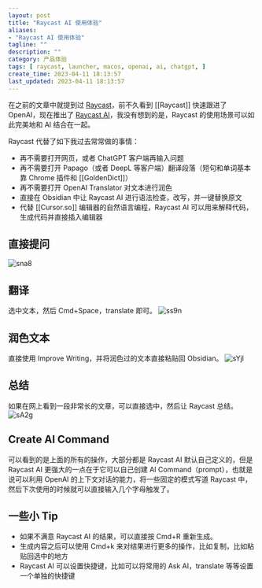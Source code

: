 ```yaml
---
layout: post
title: "Raycast AI 使用体验"
aliases:
- "Raycast AI 使用体验"
tagline: ""
description: ""
category: 产品体验
tags: [ raycast, launcher, macos, openai, ai, chatgpt, ]
create_time: 2023-04-11 18:13:57
last_updated: 2023-04-11 18:13:57
---
```


在之前的文章中就提到过 [Raycast](/post/2022/03/raycast-usage.html)，前不久看到 [[Raycast]] 快速跟进了 OpenAI，现在推出了 [Raycast AI](https://www.raycast.com/ai)，我没有想到的是，Raycast 的使用场景可以如此完美地和 AI 结合在一起。

Raycast 代替了如下我过去常常做的事情：

- 再不需要打开网页，或者 ChatGPT 客户端再输入问题
- 再不需要打开 Papago（或者 DeepL 等客户端）翻译段落（短句和单词基本靠 Chrome 插件和 [[GoldenDict]]）
- 再不需要打开 OpenAI Translator 对文本进行润色
- 直接在 Obsidian 中让 Raycast AI 进行语法检查，改写，并一键替换原文
- 代替 [[Cursor.so]] 编辑器的自然语言编程，Raycast AI 可以用来解释代码，生成代码并直接插入编辑器

## 直接提问

![sna8](https://photo.einverne.info/images/2023/04/11/sna8.gif)

## 翻译

选中文本，然后 Cmd+Space，translate 即可。
![ss9n](https://photo.einverne.info/images/2023/04/11/ss9n.gif)

## 润色文本

直接使用 Improve Writing，并将润色过的文本直接粘贴回 Obsidian。
![sYjl](https://photo.einverne.info/images/2023/04/11/sYjl.gif)

## 总结

如果在网上看到一段非常长的文章，可以直接选中，然后让 Raycast 总结。
![sA2g](https://photo.einverne.info/images/2023/04/11/sA2g.gif)

## Create AI Command

可以看到的是上面的所有的操作，大部分都是 Raycast AI 默认自己定义的，但是 Raycast AI 更强大的一点在于它可以自己创建 AI Command（prompt），也就是说可以利用 OpenAI 的上下文对话的能力，将一些固定的模式写道 Raycast 中，然后下次使用的时候就可以直接输入几个字母触发了。

## 一些小 Tip

- 如果不满意 Raycast AI 的结果，可以直接按 Cmd+R 重新生成。
- 生成内容之后可以使用 Cmd+k 来对结果进行更多的操作，比如复制，比如粘贴回选中的地方
- Raycast AI 可以设置快捷键，比如可以将常用的 Ask AI，translate 等等设置一个单独的快捷键
